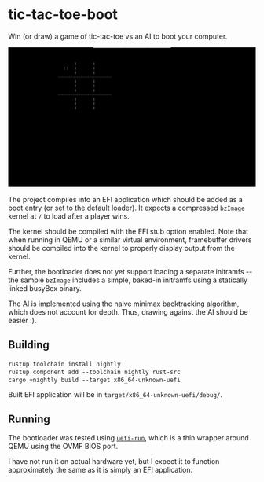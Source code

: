 # tic-tac-toe-boot

Win (or draw) a game of tic-tac-toe vs an AI to boot your computer.


![project demo](./demo.gif)


The project compiles into an EFI application which should be added as a boot entry (or set to the default loader). It expects a compressed `bzImage` kernel at `/` to load after a player wins.

The kernel should be compiled with the EFI stub option enabled. Note that when running in QEMU or a similar virtual environment, framebuffer drivers should be compiled into the kernel to properly display output from the kernel.

Further, the bootloader does not yet support loading a separate initramfs -- the sample `bzImage` includes a simple, baked-in initramfs using a statically linked busyBox binary.

The AI is implemented using the naive minimax backtracking algorithm, which does not account for depth. Thus, drawing against the AI should be easier :).

## Building

```
rustup toolchain install nightly
rustup component add --toolchain nightly rust-src
cargo +nightly build --target x86_64-unknown-uefi
```

Built EFI application will be in `target/x86_64-unknown-uefi/debug/`.

## Running
The bootloader was tested using [`uefi-run`](https://github.com/Richard-W/uefi-run), which is a thin wrapper around QEMU using the OVMF BIOS port.

I have not run it on actual hardware yet, but I expect it to function approximately the same as it is simply an EFI application.
